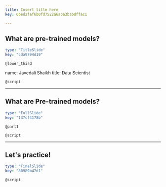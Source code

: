 ```yaml
---
title: Insert title here
key: 6bed2faf6b0fd7522a6aba3babdffac1

---
```

## What are pre-trained models?

```yaml
type: "TitleSlide"
key: "cda9794d19"
```

`@lower_third`

name: Javedali Shaikh
title: Data Scientist


`@script`



---
## What are Pre-trained models?

```yaml
type: "FullSlide"
key: "137cf4178b"
```

`@part1`



`@script`



---
## Let's practice!

```yaml
type: "FinalSlide"
key: "80989b47d1"
```

`@script`


